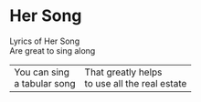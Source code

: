 # Her Song

Lyrics of Her Song  
Are great to sing along

<table>
  <tr>
    <td>
      You can sing<br>
      a tabular song
    </td>
    <td>
      That greatly helps<br>
      to use all the real estate
    </td>
  </tr>
</table>

